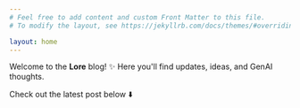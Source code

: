 ```yaml
---
# Feel free to add content and custom Front Matter to this file.
# To modify the layout, see https://jekyllrb.com/docs/themes/#overriding-theme-defaults

layout: home
---
```

Welcome to the **Lore** blog! ✨
Here you'll find updates, ideas, and GenAI thoughts.

Check out the latest post below ⬇️